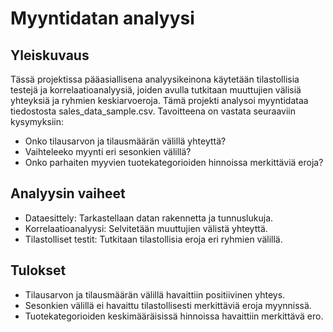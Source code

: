 # Myyntidatan analyysi

## Yleiskuvaus
Tässä projektissa pääasiallisena analyysikeinona käytetään tilastollisia testejä ja korrelaatioanalyysiä, joiden avulla tutkitaan muuttujien välisiä yhteyksiä ja ryhmien keskiarvoeroja.
Tämä projekti analysoi myyntidataa tiedostosta sales_data_sample.csv. Tavoitteena on vastata seuraaviin kysymyksiin:
* Onko tilausarvon ja tilausmäärän välillä yhteyttä?
* Vaihteleeko myynti eri sesonkien välillä?
* Onko parhaiten myyvien tuotekategorioiden hinnoissa merkittäviä eroja?

## Analyysin vaiheet
* Dataesittely: Tarkastellaan datan rakennetta ja tunnuslukuja.
* Korrelaatioanalyysi: Selvitetään muuttujien välistä yhteyttä.
* Tilastolliset testit: Tutkitaan tilastollisia eroja eri ryhmien välillä.

## Tulokset
* Tilausarvon ja tilausmäärän välillä havaittiin positiivinen yhteys.
* Sesonkien välillä ei havaittu tilastollisesti merkittäviä eroja myynnissä.
* Tuotekategorioiden keskimääräisissä hinnoissa havaittiin merkittävä ero.
